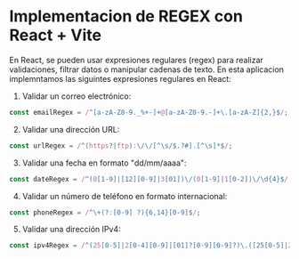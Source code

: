 # Implementacion de REGEX con React + Vite

En React, se pueden usar expresiones regulares (regex) para realizar validaciones, filtrar datos o manipular cadenas de texto. En esta aplicacion implemntamos las siguintes expresiones regulares en React:

1. Validar un correo electrónico:
```javascript
const emailRegex = /^[a-zA-Z0-9._%+-]+@[a-zA-Z0-9.-]+\.[a-zA-Z]{2,}$/;
```

2. Validar una dirección URL:
```javascript
const urlRegex = /^(https?|ftp):\/\/[^\s/$.?#].[^\s]*$/;
```

3. Validar una fecha en formato "dd/mm/aaaa":
```javascript
const dateRegex = /^(0[1-9]|[12][0-9]|3[01])\/(0[1-9]|1[0-2])\/\d{4}$/;
```

4. Validar un número de teléfono en formato internacional:
```javascript
const phoneRegex = /^\+(?:[0-9] ?){6,14}[0-9]$/;
```

5. Validar una dirección IPv4:
```javascript
const ipv4Regex = /^(25[0-5]|2[0-4][0-9]|[01]?[0-9][0-9]?)\.([25[0-5]|2[0-4][0-9]|[01]?[0-9][0-9]?)\.([25[0-5]|2[0-4][0-9]|[01]?[0-9][0-9]?)\.([25[0-5]|2[0-4][0-9]|[01]?[0-9][0-9]?)$/;
```
